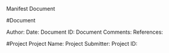 Manifest Document

#Document

Author:
Date:
Document ID:
Document Comments:
References:


#Project
Project Name:
Project Submitter:
Project ID:
